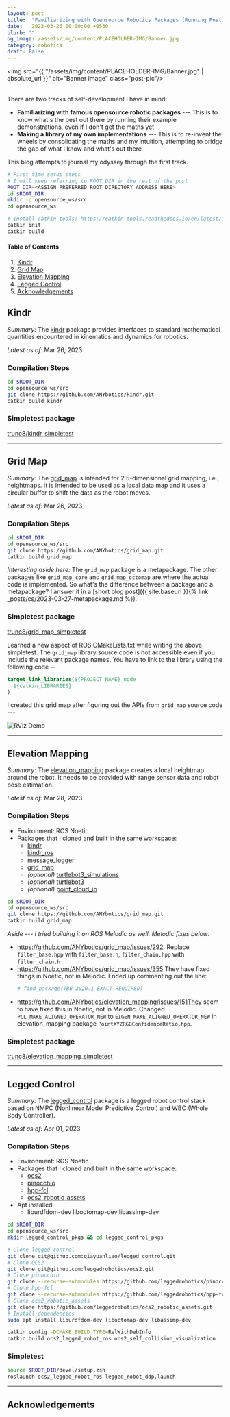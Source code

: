 ```yaml
---
layout: post
title:  "Familiarizing with Opensource Robotics Packages (Running Post)"
date:   2023-03-26 00:00:00 +0530
blurb: ""
og_image: /assets/img/content/PLACEHOLDER-IMG/Banner.jpg
category: robotics
draft: False
---
```


<img src="{{ "/assets/img/content/PLACEHOLDER-IMG/Banner.jpg" | absolute_url }}" alt="Banner image" class="post-pic"/>
<br />
<br />

There are two tracks of self-development I have in mind:

- **Familiarizing with famous opensource robotic packages** --- This is to know what's the best out there by running their example demonstrations, even if I don't get the maths yet
- **Making a library of my own implementations** --- This is to re-invent the wheels by consolidating the maths and my intuition, attempting to bridge the gap of what I know and what's out there

This blog attempts to journal my odyssey through the first track.

```sh
# First time setup steps
# I will keep referring to ROOT_DIR in the rest of the post
ROOT_DIR=<ASSIGN PREFERRED ROOT DIRECTORY ADDRESS HERE>
cd $ROOT_DIR
mkdir -p opensource_ws/src
cd opensource_ws

# Install catkin-tools: https://catkin-tools.readthedocs.io/en/latest/installing.html
catkin init
catkin build
```

#### Table of Contents
1. [Kindr](#kindr)
1. [Grid Map](#grid-map)
1. [Elevation Mapping](#elevation-mapping)
1. [Legged Control](#legged-control)
1. [Acknowledgements](#acknowledgements)


## Kindr
*Summary:* The [kindr](https://github.com/anybotics/kindr) package provides interfaces to standard mathematical quantities encountered in kinematics and dynamics for robotics.

*Latest as of:* Mar 26, 2023

### Compilation Steps
```sh
cd $ROOT_DIR
cd opensource_ws/src
git clone https://github.com/ANYbotics/kindr.git
catkin build kindr
```

### Simpletest package
[trunc8/kindr_simpletest](https://github.com/trunc8/kindr_simpletest)

---

## Grid Map
*Summary:* The [grid_map](https://github.com/ANYbotics/grid_map) is intended for 2.5-dimensional grid mapping, i.e., heightmaps. It is intended to be used as a local data map and it uses a circular buffer to shift the data as the robot moves.

*Latest as of:* Mar 26, 2023

### Compilation Steps
```sh
cd $ROOT_DIR
cd opensource_ws/src
git clone https://github.com/ANYbotics/grid_map.git
catkin build grid_map
```

*Interesting aside here:* The `grid_map` package is a metapackage. The other packages like `grid_map_core` and `grid_map_octomap` are where the actual code is implemented. So what's the difference between a package and a metapackage? I answer it in a [short blog post]({{ site.baseurl }}{% link _posts/cs/2023-03-27-metapackage.md %}).

### Simpletest package
[trunc8/grid_map_simpletest](https://github.com/trunc8/grid_map_simpletest)

Learned a new aspect of ROS CMakeLists.txt while writing the above simpletest. The `grid_map` library source code is not accessible even if you include the relevant package names. You have to link to the library using the following code --

```cmake
target_link_libraries(${PROJECT_NAME}_node
  ${catkin_LIBRARIES}
)
```

I created this grid map after figuring out the APIs from `grid_map` source code ---

![RViz Demo](/assets/img/content/testing-opensource/grid_map_simpletest.png)

---

## Elevation Mapping
*Summary:* The [elevation_mapping](https://github.com/ANYbotics/elevation_mapping) package creates a local heightmap around the robot. It needs to be provided with range sensor data and robot pose estimation.

*Latest as of:* Mar 28, 2023

### Compilation Steps
- Environment: ROS Noetic
- Packages that I cloned and built in the same workspace: 
    + [kindr](https://github.com/anybotics/kindr)
    + [kindr_ros](https://github.com/anybotics/kindr_ros)
    + [message_logger](https://github.com/ANYbotics/message_logger)
    + [grid_map](https://github.com/ANYbotics/grid_map)
    + *(optional)* [turtlebot3_simulations](https://github.com/ROBOTIS-GIT/turtlebot3_simulations)
    + *(optional)* [turtlebot3](https://github.com/ROBOTIS-GIT/turtlebot3)
    + *(optional)* [point_cloud_io](https://github.com/ANYbotics/point_cloud_io.git)

```sh
cd $ROOT_DIR
cd opensource_ws/src
git clone https://github.com/ANYbotics/grid_map.git
catkin build grid_map
```

*Aside --- I tried building it on ROS Melodic as well. Melodic fixes below:*

- https://github.com/ANYbotics/grid_map/issues/292: Replace `filter_base.hpp` with `filter_base.h`, `filter_chain.hpp` with `filter_chain.h`
- https://github.com/ANYbotics/grid_map/issues/355 They have fixed things in Noetic, not in Melodic. Ended up commenting out the line:
    ```makefile
    # find_package(TBB 2020.1 EXACT REQUIRED)
    ```
- https://github.com/ANYbotics/elevation_mapping/issues/151They seem to have fixed this in Noetic, not in Melodic. Changed `PCL_MAKE_ALIGNED_OPERATOR_NEW` to `EIGEN_MAKE_ALIGNED_OPERATOR_NEW` in elevation_mapping package `PointXYZRGBConfidenceRatio.hpp`.

### Simpletest package
[trunc8/elevation_mapping_simpletest](https://github.com/trunc8/elevation_mapping_simpletest)

---

## Legged Control
*Summary:* The [legged_control](https://github.com/qiayuanliao/legged_control) package is a legged robot control stack based on NMPC (Nonlinear Model Predictive Control) and WBC (Whole Body Controller).

*Latest as of:* Apr 01, 2023

### Compilation Steps
- Environment: ROS Noetic
- Packages that I cloned and built in the same workspace:
    + [ocs2](https://github.com/leggedrobotics/ocs2)
    + [pinocchio](https://github.com/leggedrobotics/pinocchio.git)
    + [hpp-fcl](https://github.com/leggedrobotics/hpp-fcl.git)
    + [ocs2_robotic_assets](https://github.com/leggedrobotics/ocs2_robotic_assets.git)
- Apt installed
    + liburdfdom-dev liboctomap-dev libassimp-dev

```sh
cd $ROOT_DIR
cd opensource_ws/src
mkdir legged_control_pkgs && cd legged_control_pkgs

# Clone legged_control
git clone git@github.com:qiayuanliao/legged_control.git
# Clone OCS2
git clone git@github.com:leggedrobotics/ocs2.git
# Clone pinocchio
git clone --recurse-submodules https://github.com/leggedrobotics/pinocchio.git
# Clone hpp-fcl
git clone --recurse-submodules https://github.com/leggedrobotics/hpp-fcl.git
# Clone ocs2_robotic_assets
git clone https://github.com/leggedrobotics/ocs2_robotic_assets.git
# Install dependencies
sudo apt install liburdfdom-dev liboctomap-dev libassimp-dev

catkin config -DCMAKE_BUILD_TYPE=RelWithDebInfo
catkin build ocs2_legged_robot_ros ocs2_self_collision_visualization
```

### Simpletest
```sh
source $ROOT_DIR/devel/setup.zsh
roslaunch ocs2_legged_robot_ros legged_robot_ddp.launch
```

---

## Acknowledgements
